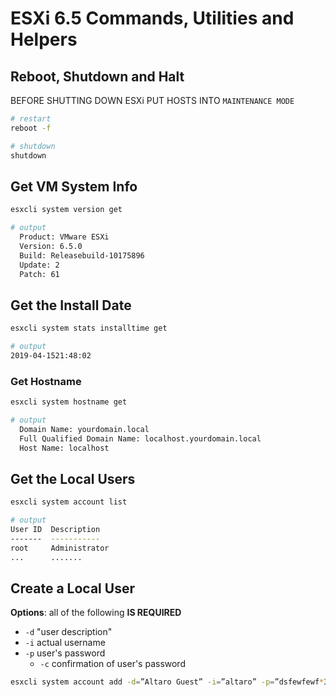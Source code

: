 # ESXi 6.5 Commands, Utilities and Helpers

## Reboot, Shutdown and Halt
BEFORE SHUTTING DOWN ESXi PUT HOSTS INTO ```MAINTENANCE MODE```

```bash
# restart
reboot -f

# shutdown
shutdown
```


## Get VM System Info
```bash
esxcli system version get

# output
  Product: VMware ESXi
  Version: 6.5.0
  Build: Releasebuild-10175896
  Update: 2
  Patch: 61
```

## Get the Install Date
```bash
esxcli system stats installtime get

# output
2019-04-1521:48:02
```

### Get Hostname 
```bash
esxcli system hostname get

# output
  Domain Name: yourdomain.local
  Full Qualified Domain Name: localhost.yourdomain.local
  Host Name: localhost
```

## Get the Local Users
```bash
esxcli system account list

# output
User ID  Description
-------  -----------
root     Administrator
...      .......
```

## Create a Local User
__Options__: all of the following __IS REQUIRED__
- ```-d``` "user description" 
- ```-i``` actual username
- ```-p``` user's password
  - ```-c``` confirmation of user's password

```bash
esxcli system account add -d=”Altaro Guest” -i=”altaro” -p=”dsfewfewf*3!4404″ -c=”dsfewfewf*3!4404″
```

